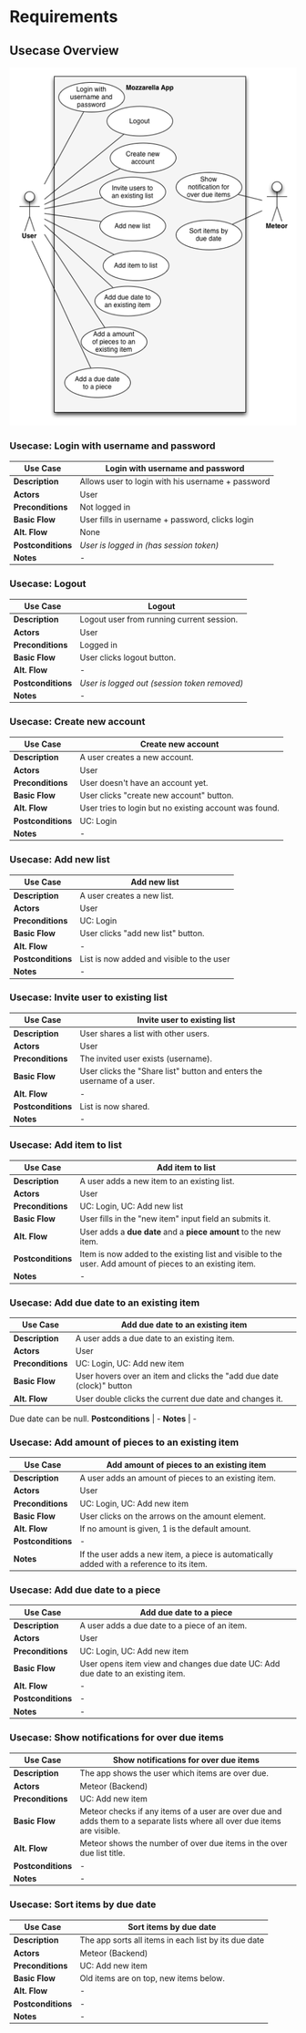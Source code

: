 # Requirements

## Usecase Overview

![Use Cases](figures/use_cases.png)

### Usecase: Login with username and password

Use Case				| Login with username and password
--------------------|--------------
**Description** 		| Allows user to login with his username + password
**Actors**	   		| User
**Preconditions**	| Not logged in
**Basic Flow**		| User fills in username + password, clicks login
**Alt. Flow**			| None
**Postconditions**	| *User is logged in (has session token)*
**Notes**				| -

### Usecase: Logout

Use Case				| Logout
--------------------|--------------
**Description** 		| Logout user from running current session.
**Actors**	   		| User
**Preconditions**	| Logged in
**Basic Flow**		| User clicks logout button.
**Alt. Flow**			| -
**Postconditions**	| *User is logged out (session token removed)*
**Notes**				| -

### Usecase: Create new account

Use Case				| Create new account
--------------------|--------------
**Description** 		| A user creates a new account.
**Actors**	   		| User
**Preconditions**	| User doesn't have an account yet.
**Basic Flow**		| User clicks "create new account" button.
**Alt. Flow**			| User tries to login but no existing account was found.
**Postconditions**	| UC: Login
**Notes**				| -

### Usecase: Add new list

Use Case				| Add new list
--------------------|--------------
**Description** 		| A user creates a new list.
**Actors**	   		| User
**Preconditions**	| UC: Login
**Basic Flow**		| User clicks "add new list" button.
**Alt. Flow**			| -
**Postconditions**	| List is now added and visible to the user
**Notes**				| -

### Usecase: Invite user to existing list

Use Case				| Invite user to existing list
--------------------|--------------
**Description** 		| User shares a list with other users.
**Actors**	   		| User
**Preconditions**	| The invited user exists (username).
**Basic Flow**		| User clicks the "Share list" button and enters the username of a user.
**Alt. Flow**			| -
**Postconditions**	| List is now shared.
**Notes**				| -

### Usecase: Add item to list

Use Case				| Add item to list
--------------------|--------------
**Description** 		| A user adds a new item to an existing list.
**Actors**	   		| User
**Preconditions**	| UC: Login, UC: Add new list
**Basic Flow**		| User fills in the "new item" input field an submits it.
**Alt. Flow**			| User adds a **due date** and a **piece amount** to the new item.
**Postconditions**	| Item is now added to the existing list and visible to the user. Add amount of pieces to an existing item.
**Notes**				| -

### Usecase: Add due date to an existing item

Use Case				| Add due date to an existing item
--------------------|--------------
**Description** 		| A user adds a due date to an existing item.
**Actors**	   		| User
**Preconditions**	| UC: Login, UC: Add new item
**Basic Flow**		| User hovers over an item and clicks the "add due date (clock)" button
**Alt. Flow**			| User double clicks the current due date and changes it.
Due date can be null.
**Postconditions**	| -
**Notes**				| -

### Usecase: Add amount of pieces to an existing item

Use Case				| Add amount of pieces to an existing item
--------------------|--------------
**Description** 		| A user adds an amount of pieces to an existing item.
**Actors**	   		| User
**Preconditions**	| UC: Login, UC: Add new item
**Basic Flow**		| User clicks on the arrows on the amount element.
**Alt. Flow**			| If no amount is given, 1 is the default amount.
**Postconditions**	| -
**Notes**				| If the user adds a new item, a piece is automatically added with a reference to its item.

### Usecase: Add due date to a piece
Use Case				| Add due date to a piece
--------------------|--------------
**Description** 		| A user adds a due date to a piece of an item.
**Actors**	   		| User
**Preconditions**	| UC: Login, UC: Add new item
**Basic Flow**		| User opens item view and changes due date UC: Add due date to an existing item.
**Alt. Flow**			| -
**Postconditions**	| -
**Notes**				| -

### Usecase: Show notifications for over due items
Use Case				| Show notifications for over due items
--------------------|--------------
**Description** 		| The app shows the user which items are over due.
**Actors**	   		| Meteor (Backend)
**Preconditions**	| UC: Add new item
**Basic Flow**		| Meteor checks if any items of a user are over due and adds them to a separate lists where all over due items are visible.
**Alt. Flow**			| Meteor shows the number of over due items in the over due list title.
**Postconditions**	| -
**Notes**				| -

### Usecase: Sort items by due date
Use Case				| Sort items by due date
--------------------|--------------
**Description** 		| The app sorts all items in each list by its due date
**Actors**	   		| Meteor (Backend)
**Preconditions**	| UC: Add new item
**Basic Flow**		| Old items are on top, new items below.
**Alt. Flow**			| -
**Postconditions**	| -
**Notes**				| -
